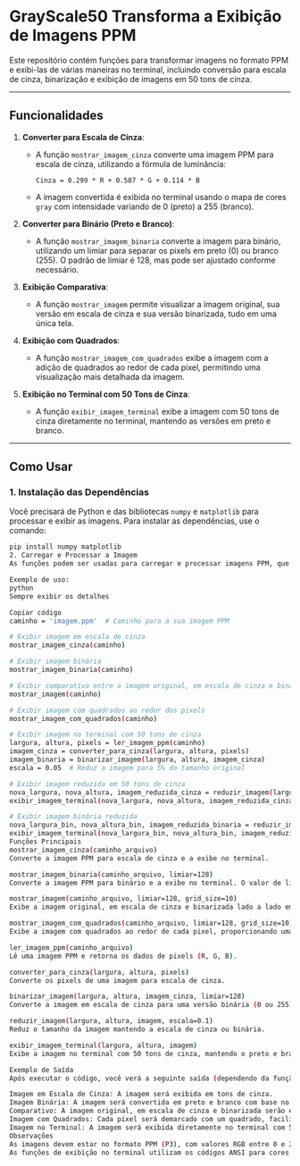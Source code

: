 # GrayScale50 Transforma a Exibição de Imagens PPM

Este repositório contém funções para transformar imagens no formato PPM e exibi-las de várias maneiras no terminal, incluindo conversão para escala de cinza, binarização e exibição de imagens em 50 tons de cinza.

---

## Funcionalidades

1. **Converter para Escala de Cinza**:
   - A função `mostrar_imagem_cinza` converte uma imagem PPM para escala de cinza, utilizando a fórmula de luminância:
   
     ```
     Cinza = 0.299 * R + 0.587 * G + 0.114 * B
     ```
   - A imagem convertida é exibida no terminal usando o mapa de cores `gray` com intensidade variando de 0 (preto) a 255 (branco).

2. **Converter para Binário (Preto e Branco)**:
   - A função `mostrar_imagem_binaria` converte a imagem para binário, utilizando um limiar para separar os pixels em preto (0) ou branco (255). O padrão de limiar é 128, mas pode ser ajustado conforme necessário.

3. **Exibição Comparativa**:
   - A função `mostrar_imagem` permite visualizar a imagem original, sua versão em escala de cinza e sua versão binarizada, tudo em uma única tela.

4. **Exibição com Quadrados**:
   - A função `mostrar_imagem_com_quadrados` exibe a imagem com a adição de quadrados ao redor de cada pixel, permitindo uma visualização mais detalhada da imagem.

5. **Exibição no Terminal com 50 Tons de Cinza**:
   - A função `exibir_imagem_terminal` exibe a imagem com 50 tons de cinza diretamente no terminal, mantendo as versões em preto e branco.

---

## Como Usar

### 1. Instalação das Dependências

Você precisará de Python e das bibliotecas `numpy` e `matplotlib` para processar e exibir as imagens. Para instalar as dependências, use o comando:

```bash
pip install numpy matplotlib
2. Carregar e Processar a Imagem
As funções podem ser usadas para carregar e processar imagens PPM, que devem estar no formato P3 (texto). As funções esperam que a imagem tenha um valor máximo de cor de 255.

Exemplo de uso:
python
Sempre exibir os detalhes

Copiar código
caminho = 'imagem.ppm'  # Caminho para a sua imagem PPM

# Exibir imagem em escala de cinza
mostrar_imagem_cinza(caminho)

# Exibir imagem binária
mostrar_imagem_binaria(caminho)

# Exibir comparativo entre a imagem original, em escala de cinza e binarizada
mostrar_imagem(caminho)

# Exibir imagem com quadrados ao redor dos pixels
mostrar_imagem_com_quadrados(caminho)

# Exibir imagem no terminal com 50 tons de cinza
largura, altura, pixels = ler_imagem_ppm(caminho)
imagem_cinza = converter_para_cinza(largura, altura, pixels)
imagem_binaria = binarizar_imagem(largura, altura, imagem_cinza)
escala = 0.05  # Reduz a imagem para 5% do tamanho original

# Exibir imagem reduzida em 50 tons de cinza
nova_largura, nova_altura, imagem_reduzida_cinza = reduzir_imagem(largura, altura, imagem_cinza, escala)
exibir_imagem_terminal(nova_largura, nova_altura, imagem_reduzida_cinza)

# Exibir imagem binária reduzida
nova_largura_bin, nova_altura_bin, imagem_reduzida_binaria = reduzir_imagem(largura, altura, imagem_binaria, escala)
exibir_imagem_terminal(nova_largura_bin, nova_altura_bin, imagem_reduzida_binaria)
Funções Principais
mostrar_imagem_cinza(caminho_arquivo)
Converte a imagem PPM para escala de cinza e a exibe no terminal.

mostrar_imagem_binaria(caminho_arquivo, limiar=128)
Converte a imagem PPM para binário e a exibe no terminal. O valor de limiar pode ser ajustado para alterar a definição do ponto de corte entre preto e branco.

mostrar_imagem(caminho_arquivo, limiar=128, grid_size=10)
Exibe a imagem original, em escala de cinza e binarizada lado a lado em uma única tela, com a opção de adicionar uma grade.

mostrar_imagem_com_quadrados(caminho_arquivo, limiar=128, grid_size=10)
Exibe a imagem com quadrados ao redor de cada pixel, proporcionando uma visualização detalhada da composição da imagem.

ler_imagem_ppm(caminho_arquivo)
Lê uma imagem PPM e retorna os dados de pixels (R, G, B).

converter_para_cinza(largura, altura, pixels)
Converte os pixels de uma imagem para escala de cinza.

binarizar_imagem(largura, altura, imagem_cinza, limiar=128)
Converte a imagem em escala de cinza para uma versão binária (0 ou 255).

reduzir_imagem(largura, altura, imagem, escala=0.1)
Reduz o tamanho da imagem mantendo a escala de cinza ou binária.

exibir_imagem_terminal(largura, altura, imagem)
Exibe a imagem no terminal com 50 tons de cinza, mantendo o preto e branco.

Exemplo de Saída
Após executar o código, você verá a seguinte saída (dependendo da função que você escolher):

Imagem em Escala de Cinza: A imagem será exibida em tons de cinza.
Imagem Binária: A imagem será convertida em preto e branco com base no limiar definido.
Comparativo: A imagem original, em escala de cinza e binarizada serão exibidas lado a lado.
Imagem com Quadrados: Cada pixel será demarcado com um quadrado, facilitando a visualização.
Imagem no Terminal: A imagem será exibida diretamente no terminal com 50 tons de cinza e preto e branco.
Observações
As imagens devem estar no formato PPM (P3), com valores RGB entre 0 e 255.
As funções de exibição no terminal utilizam os códigos ANSI para cores e podem ser limitadas pelo terminal em uso. """






